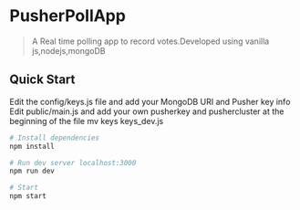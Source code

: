 # PusherPollApp

> A Real time polling app to record votes.Developed using vanilla js,nodejs,mongoDB

## Quick Start

Edit the config/keys.js file and add your MongoDB URI and Pusher key info
Edit public/main.js and add your own pusherkey and pushercluster at the beginning of the file
mv keys keys_dev.js

```bash
# Install dependencies
npm install

# Run dev server localhost:3000
npm run dev

# Start
npm start
```
